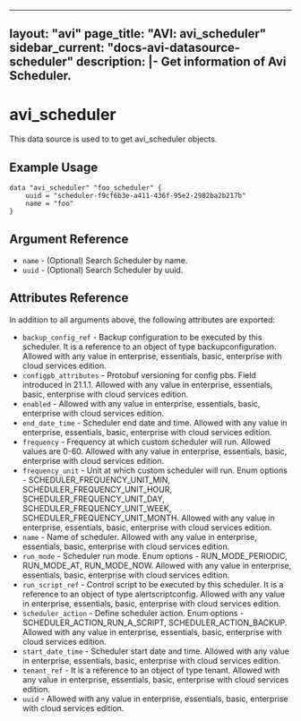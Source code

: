 <!--
    Copyright 2021 VMware, Inc.
    SPDX-License-Identifier: Mozilla Public License 2.0
-->
---
layout: "avi"
page_title: "AVI: avi_scheduler"
sidebar_current: "docs-avi-datasource-scheduler"
description: |-
  Get information of Avi Scheduler.
---

# avi_scheduler

This data source is used to to get avi_scheduler objects.

## Example Usage

```hcl
data "avi_scheduler" "foo_scheduler" {
    uuid = "scheduler-f9cf6b3e-a411-436f-95e2-2982ba2b217b"
    name = "foo"
}
```

## Argument Reference

* `name` - (Optional) Search Scheduler by name.
* `uuid` - (Optional) Search Scheduler by uuid.

## Attributes Reference

In addition to all arguments above, the following attributes are exported:

* `backup_config_ref` - Backup configuration to be executed by this scheduler. It is a reference to an object of type backupconfiguration. Allowed with any value in enterprise, essentials, basic, enterprise with cloud services edition.
* `configpb_attributes` - Protobuf versioning for config pbs. Field introduced in 21.1.1. Allowed with any value in enterprise, essentials, basic, enterprise with cloud services edition.
* `enabled` - Allowed with any value in enterprise, essentials, basic, enterprise with cloud services edition.
* `end_date_time` - Scheduler end date and time. Allowed with any value in enterprise, essentials, basic, enterprise with cloud services edition.
* `frequency` - Frequency at which custom scheduler will run. Allowed values are 0-60. Allowed with any value in enterprise, essentials, basic, enterprise with cloud services edition.
* `frequency_unit` - Unit at which custom scheduler will run. Enum options - SCHEDULER_FREQUENCY_UNIT_MIN, SCHEDULER_FREQUENCY_UNIT_HOUR, SCHEDULER_FREQUENCY_UNIT_DAY, SCHEDULER_FREQUENCY_UNIT_WEEK, SCHEDULER_FREQUENCY_UNIT_MONTH. Allowed with any value in enterprise, essentials, basic, enterprise with cloud services edition.
* `name` - Name of scheduler. Allowed with any value in enterprise, essentials, basic, enterprise with cloud services edition.
* `run_mode` - Scheduler run mode. Enum options - RUN_MODE_PERIODIC, RUN_MODE_AT, RUN_MODE_NOW. Allowed with any value in enterprise, essentials, basic, enterprise with cloud services edition.
* `run_script_ref` - Control script to be executed by this scheduler. It is a reference to an object of type alertscriptconfig. Allowed with any value in enterprise, essentials, basic, enterprise with cloud services edition.
* `scheduler_action` - Define scheduler action. Enum options - SCHEDULER_ACTION_RUN_A_SCRIPT, SCHEDULER_ACTION_BACKUP. Allowed with any value in enterprise, essentials, basic, enterprise with cloud services edition.
* `start_date_time` - Scheduler start date and time. Allowed with any value in enterprise, essentials, basic, enterprise with cloud services edition.
* `tenant_ref` - It is a reference to an object of type tenant. Allowed with any value in enterprise, essentials, basic, enterprise with cloud services edition.
* `uuid` - Allowed with any value in enterprise, essentials, basic, enterprise with cloud services edition.

